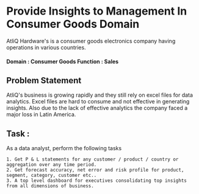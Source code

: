 # Provide Insights to Management In Consumer Goods Domain

AtliQ Hardware's is a consumer goods electronics company having operations in various countries.

#### Domain : Consumer Goods          Function : Sales

## Problem Statement

AtliQ's business is growing rapidly and they still rely on excel files for data analytics. Excel files are hard to consume and not effective in generating insights. Also due to the lack of effective analytics the company faced a major loss in Latin America.

## Task :

  As a data analyst, perform the following tasks
  
    1. Get P & L statements for any customer / product / country or aggregation over any time period.
    2. Get forecast accuracy, net error and risk profile for product, segment, category, customer etc..
    3. A top level dashboard for executives consolidating top insights from all dimensions of business.
    
